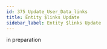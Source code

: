 ```yaml
---
id: 375_Update_User_Data_links
title: Entity $links Update
sidebar_label: Entity $links Update
---
```


in preparation

